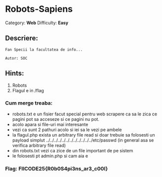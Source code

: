 # Robots-Sapiens
Category: **Web**
Difficulty: **Easy**

## Descriere:
```
Fan Specii la facultatea de info...

Autor: SOC
```

## Hints:
1. Robots
2. Flagul e in /flag


### Cum merge treaba:
- robots.txt e un fisier facut special pentru web scrapere ca sa le zica ce pagini pot sa acceseze si ce pagini nu pot.
- acolo apara si file-uri mai interesante
- vezi ca sunt 2 pathuri acolo si iei sa le vezi pe ambele
- la flagul.php exista un arbitrary file read si doar trebuie sa folosesti un payload simplut ../../../../../../../../../../../../etc/passwd (in general asa se verifica arbitrary file read)
- din robots.txt vezi ca zice de un file important de pe sistem
- le folosesti pt admin.php si cam aia e

### Flag: FIICODE25{R0b0S4pi3ns_ar3_c00l}